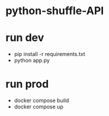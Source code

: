 # python-shuffle-API

# run dev

  - pip install -r requirements.txt
  - python app.py

# run prod
  - docker compose build
  - docker compose up
